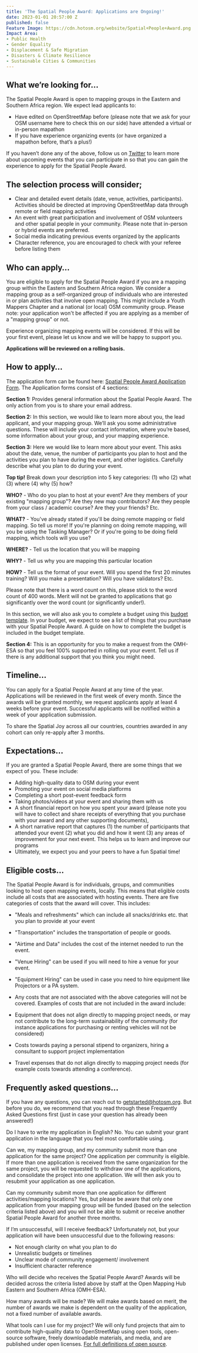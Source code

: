 ```yaml
---
title: 'The Spatial People Award: Applications are Ongoing!'
date: 2023-01-01 20:57:00 Z
published: false
Feature Image: https://cdn.hotosm.org/website/Spatial+People+Award.png
Impact Area:
- Public Health
- Gender Equality
- Displacement & Safe Migration
- Disasters & Climate Resilience
- Sustainable Cities & Communities
---
```


## What we’re looking for…

The Spatial People Award is open to mapping groups in the Eastern and Southern Africa region. We expect lead applicants to: 

* Have edited on OpenStreetMap before (please note that we ask for your OSM username here to check this on our side)
have attended a virtual or in-person mapathon
* If you have experience organizing events (or have organized a mapathon before, that’s a plus!)

If you haven’t done any of the above, follow us on <a href="https://twitter.com/openmapping_esa">Twitter</a> to learn more about upcoming events that you can participate in so that you can gain the experience to apply for the Spatial People Award.

## The selection process will consider;

* Clear and detailed event details (date, venue, activities, participants). Activities should be directed at improving OpenStreetMap data through remote or field mapping activities
* An event with great participation and involvement of OSM volunteers and other spatial people in your community.  Please note that in-person or hybrid events are preferred. 
* Social media indicating previous events organized by the applicants
* Character reference, you are encouraged to check with your referee before listing them

## Who can apply…

You are eligible to apply for the Spatial People Award if you are a mapping group within the Eastern and Southern Africa region. We consider a mapping group as a self-organized group of individuals who are interested in or plan activities that involve open mapping. This might include a Youth Mappers Chapter and a national (or local) OSM community group. Please note: your application won't be affected if you are applying as a member of a "mapping group" or not. 

Experience organizing mapping events will be considered. If this will be your first event, please let us know and we will be happy to support you. 

**Applications will be reviewed on a rolling basis.**

## How to apply…

The application form can be found here: <a href="https://forms.gle/sW41g36w75eXAV7F7">Spatial People Award Application Form</a>. The Application forms consist of 4 sections: 

**Section 1:** Provides general information about the Spatial People Award. The only action from you is to share your email address. 

**Section 2:** In this section, we would like to learn more about you, the lead applicant, and your mapping group. We’ll ask you some administrative questions. These will include your contact information, where you’re based, some information about your group, and your mapping experience.

**Section 3:** Here we would like to learn more about your event. This asks about the date, venue, the number of participants you plan to host and the activities you plan to have during the event, and other logistics. Carefully describe what you plan to do during your event. 

**Top tip!** Break down your description into 5 key categories: (1) who (2) what (3) where (4) why (5) how? 

**WHO?** - Who do you plan to host at your event? Are they members of your existing "mapping group"? Are they new map contributors? Are they people from your class / academic course? Are they your friends? Etc.

**WHAT?** - You've already stated if you'll be doing remote mapping or field mapping. So tell us more! If you're planning on doing remote mapping, will you be using the Tasking Manager? Or if you're going to be doing field mapping, which tools will you use?

**WHERE?** - Tell us the location that you will be mapping

**WHY?** - Tell us why you are mapping this particular location

**HOW?** - Tell us the format of your event. Will you spend the first 20 minutes training? Will you make a presentation? Will you have validators? Etc.

Please note that there is a word count on this, please stick to the word count of 400 words. Merit will not be granted to applications that go significantly over the word count (or significantly under!). 

In this section, we will also ask you to complete a budget using this <a href="https://docs.google.com/spreadsheets/d/1YLM83jqwL6dhqM4Qh8YmtmuP1vwPR9lJW7_AAteyOtw/edit?usp=sharing">budget template</a>. In your budget, we expect to see a list of things that you purchase with your Spatial People Award. A guide on how to complete the budget is included in the budget template.  

**Section 4:** This is an opportunity for you to make a request from the OMH-ESA so that you feel 100% supported in rolling out your event. Tell us if there is any additional support that you think you might need. 

## Timeline…

You can apply for a Spatial People Award at any time of the year. Applications will be reviewed in the first week of every month. Since the awards will be granted monthly, we request applicants apply at least 4 weeks before your event. Successful applicants will be notified within a week of your application submission. 

To share the Spatial Joy across all our countries, countries awarded in any cohort can only re-apply after 3 months.

## Expectations…

If you are granted a Spatial People Award, there are some things that we expect of you. These include: 

- Adding high-quality data to OSM during your event
- Promoting your event on social media platforms 
- Completing a short post-event feedback form 
- Taking photos/videos at your event and sharing them with us 
- A short financial report on how you spent your award (please note you will have to collect and share receipts of everything that you purchase with your award and any other supporting documents), 
- A short narrative report that captures (1) the number of participants that attended your event (2) what you did and how it went (3) any areas of improvement for your next event. This helps us to learn and  improve our programs
- Ultimately, we expect you and your peers to have a fun Spatial time!

## Eligible costs…

The Spatial People Award is for individuals, groups, and communities looking to host open mapping events, locally. This means that eligible costs include all costs that are associated with hosting events. There are five categories of costs that the award will cover. This includes: 

- "Meals and refreshments" which can include all snacks/drinks etc. that you plan to provide at your event
- "Transportation" includes the transportation of people or goods. 
- "Airtime and Data" includes the cost of the internet needed to run the event. 
- "Venue Hiring" can be used if you will need to hire a venue for your event. 
- "Equipment Hiring" can be used in case you need to hire equipment like Projectors or a PA system.
- Any costs that are not associated with the above categories will not be covered. Examples of costs that are not included in the award include: 

- Equipment that does not align directly to mapping project needs, or may not contribute to the long-term sustainability of the community (for instance applications for purchasing or renting vehicles will not be considered)
- Costs towards paying a personal stipend to organizers, hiring a consultant to support project implementation 
- Travel expenses that do not align directly to mapping project needs (for example costs towards attending a conference).

## Frequently asked questions…

If you have any questions, you can reach out to getstarted@hotosm.org. But before you do, we recommend that you read through these Frequently Asked Questions first (just in case your question has already been answered!) 

Do I have to write my application in English? No. You can submit your grant application in the language that you feel most comfortable using. 

Can we, my mapping group, and my community submit more than one application for the same project? One application per community is eligible. If more than one application is received from the same organization for the same project, you will be requested to withdraw one of the applications, and consolidate the project into one application. We will then ask you to resubmit your application as one application. 

Can my community submit more than one application for different activities/mapping locations? Yes, but please be aware that only one application from your mapping group will be funded (based on the selection criteria listed above) and you will not be able to submit or receive another Spatial People Award for another three months.

If I’m unsuccessful, will I receive feedback? Unfortunately not, but your application will have been unsuccessful due to the following reasons: 

- Not enough clarity on what you plan to do
- Unrealistic budgets or timelines
- Unclear mode of community engagement/ involvement
- Insufficient character reference 

Who will decide who receives the Spatial People Award? Awards will be decided across the criteria listed above by staff at the Open Mapping Hub Eastern and Southern Africa (OMH-ESA). 

How many awards will be made? We will make awards based on merit, the number of awards we make is dependent on the quality of the application, not a fixed number of available awards. 

What tools can I use for my project? We will only fund projects that aim to contribute high-quality data to OpenStreetMap using open tools, open-source software, freely downloadable materials, and media, and are published under open licenses.  <a href="https://opensource.org/osd">For full definitions of open source</a>.